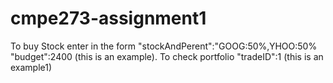# cmpe273-assignment1
To buy Stock enter in the form "stockAndPerent":"GOOG:50%,YHOO:50% "budget":2400 (this is an example).
To check portfolio "tradeID":1   (this is an example1)
